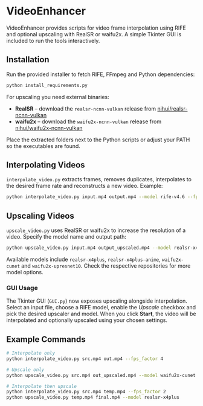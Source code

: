 # VideoEnhancer

VideoEnhancer provides scripts for video frame interpolation using RIFE and optional upscaling with RealSR or waifu2x. A simple Tkinter GUI is included to run the tools interactively.

## Installation

Run the provided installer to fetch RIFE, FFmpeg and Python dependencies:

```bash
python install_requirements.py
```

For upscaling you need external binaries:

- **RealSR** – download the `realsr-ncnn-vulkan` release from [nihui/realsr-ncnn-vulkan](https://github.com/nihui/realsr-ncnn-vulkan/releases)
- **waifu2x** – download the `waifu2x-ncnn-vulkan` release from [nihui/waifu2x-ncnn-vulkan](https://github.com/nihui/waifu2x-ncnn-vulkan/releases)

Place the extracted folders next to the Python scripts or adjust your PATH so the executables are found.

## Interpolating Videos

`interpolate_video.py` extracts frames, removes duplicates, interpolates to the desired frame rate and reconstructs a new video. Example:

```bash
python interpolate_video.py input.mp4 output.mp4 --model rife-v4.6 --fps_factor 2
```

## Upscaling Videos

`upscale_video.py` uses RealSR or waifu2x to increase the resolution of a video. Specify the model name and output path:

```bash
python upscale_video.py input.mp4 output_upscaled.mp4 --model realsr-x4plus
```

Available models include `realsr-x4plus`, `realsr-x4plus-anime`, `waifu2x-cunet` and `waifu2x-upresnet10`. Check the respective repositories for more model options.

### GUI Usage

The Tkinter GUI (`GUI.py`) now exposes upscaling alongside interpolation. Select an input file, choose a RIFE model, enable the *Upscale* checkbox and pick the desired upscaler and model. When you click **Start**, the video will be interpolated and optionally upscaled using your chosen settings.

## Example Commands

```bash
# Interpolate only
python interpolate_video.py src.mp4 out.mp4 --fps_factor 4

# Upscale only
python upscale_video.py src.mp4 out_upscaled.mp4 --model waifu2x-cunet

# Interpolate then upscale
python interpolate_video.py src.mp4 temp.mp4 --fps_factor 2
python upscale_video.py temp.mp4 final.mp4 --model realsr-x4plus
```
